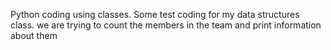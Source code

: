 Python coding using classes.
Some test coding for my data structures class.
we are trying to count the members in the team and print information about them
